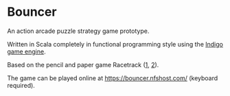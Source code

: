# Bouncer

An action arcade puzzle strategy game prototype. 

Written in Scala completely in functional programming style 
using the [Indigo game engine](https://indigoengine.io/).

Based on the pencil and paper game 
Racetrack ([1][Wikipedia – Racetrack], [2][Graph racers]).

[Wikipedia – Racetrack]: <https://en.wikipedia.org/wiki/Racetrack_(game)>
[Graph racers]: <https://www.sjbaker.org/paper_and_pencil_games/graph_racers/>

The game can be played online at 
<https://bouncer.nfshost.com/> 
(keyboard required).